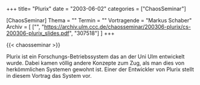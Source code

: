 +++
title= "Plurix"
date = "2003-06-02"
categories = ["ChaosSeminar"]

[ChaosSeminar]
Thema = ""
Termin = ""
Vortragende = "Markus Schaber"
Archiv = [
	["", "https://archiv.ulm.ccc.de/chaosseminar/200306-plurix/cs-200306-plurix_slides.pdf", "307518"]
	]
+++

{{< chaosseminar >}}

Plurix ist ein Forschungs-Betriebssystem das an der Uni Ulm entwickelt wurde. Dabei kamen völlig andere Konzepte zum Zug, als man dies von herkömmlichen Systemen gewohnt ist. Einer der Entwickler von Plurix stellt in diesem Vortrag das System vor.
